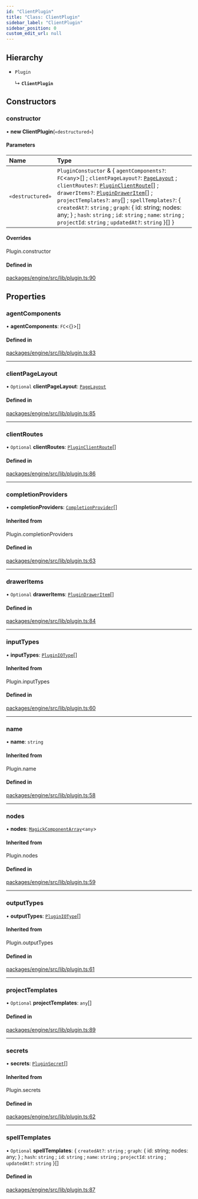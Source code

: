 ```yaml
---
id: "ClientPlugin"
title: "Class: ClientPlugin"
sidebar_label: "ClientPlugin"
sidebar_position: 0
custom_edit_url: null
---
```


## Hierarchy

- `Plugin`

  ↳ **`ClientPlugin`**

## Constructors

### constructor

• **new ClientPlugin**(`«destructured»`)

#### Parameters

| Name | Type |
| :------ | :------ |
| `«destructured»` | `PluginConstuctor` & { `agentComponents?`: `FC`<`any`\>[] ; `clientPageLayout?`: [`PageLayout`](../#pagelayout) ; `clientRoutes?`: [`PluginClientRoute`](../#pluginclientroute)[] ; `drawerItems?`: [`PluginDrawerItem`](../#plugindraweritem)[] ; `projectTemplates?`: `any`[] ; `spellTemplates?`: { `createdAt?`: `string` ; `graph`: { id: string; nodes: any; } ; `hash`: `string` ; `id`: `string` ; `name`: `string` ; `projectId`: `string` ; `updatedAt?`: `string`  }[]  } |

#### Overrides

Plugin.constructor

#### Defined in

[packages/engine/src/lib/plugin.ts:90](https://github.com/Oneirocom/MagickML/blob/5ec1961d/packages/engine/src/lib/plugin.ts#L90)

## Properties

### agentComponents

• **agentComponents**: `FC`<{}\>[]

#### Defined in

[packages/engine/src/lib/plugin.ts:83](https://github.com/Oneirocom/MagickML/blob/5ec1961d/packages/engine/src/lib/plugin.ts#L83)

___

### clientPageLayout

• `Optional` **clientPageLayout**: [`PageLayout`](../#pagelayout)

#### Defined in

[packages/engine/src/lib/plugin.ts:85](https://github.com/Oneirocom/MagickML/blob/5ec1961d/packages/engine/src/lib/plugin.ts#L85)

___

### clientRoutes

• `Optional` **clientRoutes**: [`PluginClientRoute`](../#pluginclientroute)[]

#### Defined in

[packages/engine/src/lib/plugin.ts:86](https://github.com/Oneirocom/MagickML/blob/5ec1961d/packages/engine/src/lib/plugin.ts#L86)

___

### completionProviders

• **completionProviders**: [`CompletionProvider`](../#completionprovider)[]

#### Inherited from

Plugin.completionProviders

#### Defined in

[packages/engine/src/lib/plugin.ts:63](https://github.com/Oneirocom/MagickML/blob/5ec1961d/packages/engine/src/lib/plugin.ts#L63)

___

### drawerItems

• `Optional` **drawerItems**: [`PluginDrawerItem`](../#plugindraweritem)[]

#### Defined in

[packages/engine/src/lib/plugin.ts:84](https://github.com/Oneirocom/MagickML/blob/5ec1961d/packages/engine/src/lib/plugin.ts#L84)

___

### inputTypes

• **inputTypes**: [`PluginIOType`](../#pluginiotype)[]

#### Inherited from

Plugin.inputTypes

#### Defined in

[packages/engine/src/lib/plugin.ts:60](https://github.com/Oneirocom/MagickML/blob/5ec1961d/packages/engine/src/lib/plugin.ts#L60)

___

### name

• **name**: `string`

#### Inherited from

Plugin.name

#### Defined in

[packages/engine/src/lib/plugin.ts:58](https://github.com/Oneirocom/MagickML/blob/5ec1961d/packages/engine/src/lib/plugin.ts#L58)

___

### nodes

• **nodes**: [`MagickComponentArray`](../#magickcomponentarray)<`any`\>

#### Inherited from

Plugin.nodes

#### Defined in

[packages/engine/src/lib/plugin.ts:59](https://github.com/Oneirocom/MagickML/blob/5ec1961d/packages/engine/src/lib/plugin.ts#L59)

___

### outputTypes

• **outputTypes**: [`PluginIOType`](../#pluginiotype)[]

#### Inherited from

Plugin.outputTypes

#### Defined in

[packages/engine/src/lib/plugin.ts:61](https://github.com/Oneirocom/MagickML/blob/5ec1961d/packages/engine/src/lib/plugin.ts#L61)

___

### projectTemplates

• `Optional` **projectTemplates**: `any`[]

#### Defined in

[packages/engine/src/lib/plugin.ts:89](https://github.com/Oneirocom/MagickML/blob/5ec1961d/packages/engine/src/lib/plugin.ts#L89)

___

### secrets

• **secrets**: [`PluginSecret`](../#pluginsecret)[]

#### Inherited from

Plugin.secrets

#### Defined in

[packages/engine/src/lib/plugin.ts:62](https://github.com/Oneirocom/MagickML/blob/5ec1961d/packages/engine/src/lib/plugin.ts#L62)

___

### spellTemplates

• `Optional` **spellTemplates**: { `createdAt?`: `string` ; `graph`: { id: string; nodes: any; } ; `hash`: `string` ; `id`: `string` ; `name`: `string` ; `projectId`: `string` ; `updatedAt?`: `string`  }[]

#### Defined in

[packages/engine/src/lib/plugin.ts:87](https://github.com/Oneirocom/MagickML/blob/5ec1961d/packages/engine/src/lib/plugin.ts#L87)
